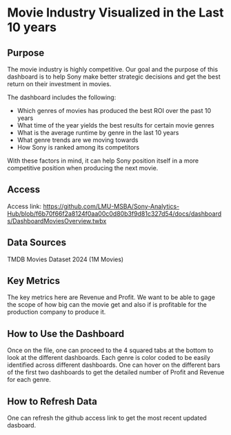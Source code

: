 # Movie Industry Visualized in the Last 10 years


## Purpose

The movie industry is highly competitive. Our goal and the purpose of this dashboard is to help Sony make better strategic decisions and get the best return on their investment in movies. 

The dashboard includes the following:

- Which genres of movies has produced the best ROI over the past 10 years
- What time of the year yields the best results for certain movie genres
- What is the average runtime by genre in the last 10 years
- What genre trends are we moving towards
- How Sony is ranked among its competitors


With these factors in mind, it can help Sony position itself in a more competitive position when producing the next movie.

## Access

Access link: https://github.com/LMU-MSBA/Sony-Analytics-Hub/blob/f6b70f66f2a8124f0aa00c0d80b3f9d81c327d54/docs/dashboards/DashboardMoviesOverview.twbx


## Data Sources
TMDB Movies Dataset 2024 (1M Movies) 

## Key Metrics
The key metrics here are Revenue and Profit. We want to be able to gage the scope of how big can the movie get and also if is profitable for the production company to produce it.

## How to Use the Dashboard

Once on the file, one can proceed to the 4 squared tabs at the bottom to look at the different dashboards. Each genre is color coded to be easily identified across different dashboards. One can hover on the different bars of the first two dashboards to get the detailed number of Profit and Revenue for each genre.

## How to Refresh Data

One can refresh the github access link to get the most recent updated dasboard.

